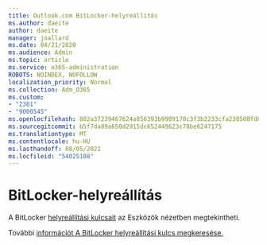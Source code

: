 ```yaml
---
title: Outlook.com BitLocker-helyreállítás
ms.author: daeite
author: daeite
manager: joallard
ms.date: 04/21/2020
ms.audience: Admin
ms.topic: article
ms.service: o365-administration
ROBOTS: NOINDEX, NOFOLLOW
localization_priority: Normal
ms.collection: Adm_O365
ms.custom:
- "2381"
- "9000545"
ms.openlocfilehash: 802a37239467624a856393b9909170c3f3b2233cfa238508fd0515749a71d1a6
ms.sourcegitcommit: b5f7da89a650d2915dc652449623c78be6247175
ms.translationtype: MT
ms.contentlocale: hu-HU
ms.lasthandoff: 08/05/2021
ms.locfileid: "54025108"
---
```

# <a name="bitlocker-recovery"></a>BitLocker-helyreállítás

A BitLocker [helyreállítási kulcsait](https://account.microsoft.com/devices/recoverykey) az Eszközök nézetben megtekintheti.

További [információt A BitLocker helyreállítási kulcs megkeresése.](https://support.microsoft.com/help/4026181)